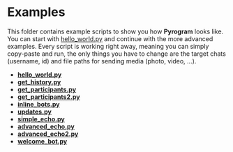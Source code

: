 # Examples

This folder contains example scripts to show you how **Pyrogram** looks like.
You can start with [hello_world.py](https://github.com/pyrogram/pyrogram/blob/master/examples/hello_world.py) and continue
with the more advanced examples. Every script is working right away, meaning you can simply copy-paste and run, the only things
you have to change are the target chats (username, id) and file paths for sending media (photo, video, ...). 

- [**hello_world.py**](https://github.com/pyrogram/pyrogram/blob/master/examples/hello_world.py)
- [**get_history.py**](https://github.com/pyrogram/pyrogram/blob/master/examples/get_history.py)
- [**get_participants.py**](https://github.com/pyrogram/pyrogram/blob/master/examples/get_participants.py)
- [**get_participants2.py**](https://github.com/pyrogram/pyrogram/blob/master/examples/get_participants2.py)
- [**inline_bots.py**](https://github.com/pyrogram/pyrogram/blob/master/examples/inline_bots.py)
- [**updates.py**](https://github.com/pyrogram/pyrogram/blob/master/examples/updates.py)
- [**simple_echo.py**](https://github.com/pyrogram/pyrogram/blob/master/examples/simple_echo.py)
- [**advanced_echo.py**](https://github.com/pyrogram/pyrogram/blob/master/examples/advanced_echo.py)
- [**advanced_echo2.py**](https://github.com/pyrogram/pyrogram/blob/master/examples/advanced_echo2.py)
- [**welcome_bot.py**](https://github.com/pyrogram/pyrogram/blob/master/examples/welcome_bot.py)
